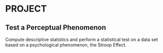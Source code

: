# PROJECT

## Test a Perceptual Phenomenon

Compute descriptive statistics and perform a statistical test on a data set based on a psychological phenomenon, the Stroop Effect.
